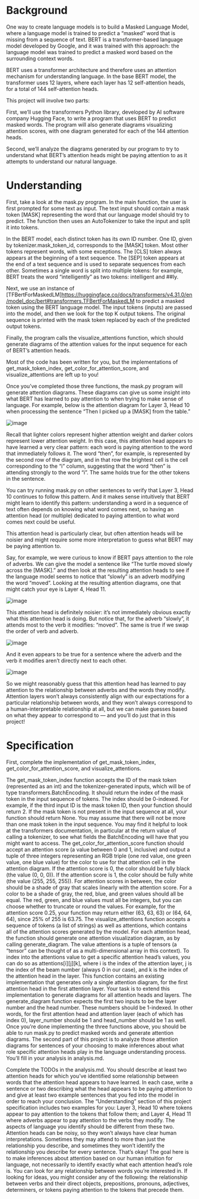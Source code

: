 # Background
One way to create language models is to build a Masked Language Model, where a language model is trained to predict a “masked” word that is missing from a sequence of text. BERT is a transformer-based language model developed by Google, and it was trained with this approach: the language model was trained to predict a masked word based on the surrounding context words.

BERT uses a transformer architecture and therefore uses an attention mechanism for understanding language. In the base BERT model, the transformer uses 12 layers, where each layer has 12 self-attention heads, for a total of 144 self-attention heads.

This project will involve two parts:

First, we’ll use the transformers Python library, developed by AI software company Hugging Face, to write a program that uses BERT to predict masked words. The program will also generate diagrams visualizing attention scores, with one diagram generated for each of the 144 attention heads.

Second, we’ll analyze the diagrams generated by our program to try to understand what BERT’s attention heads might be paying attention to as it attempts to understand our natural language.

# Understanding
First, take a look at the mask.py program. In the main function, the user is first prompted for some text as input. The text input should contain a mask token [MASK] representing the word that our language model should try to predict. The function then uses an AutoTokenizer to take the input and split it into tokens.

In the BERT model, each distinct token has its own ID number. One ID, given by tokenizer.mask_token_id, corresponds to the [MASK] token. Most other tokens represent words, with some exceptions. The [CLS] token always appears at the beginning of a text sequence. The [SEP] token appears at the end of a text sequence and is used to separate sequences from each other. Sometimes a single word is split into multiple tokens: for example, BERT treats the word “intelligently” as two tokens: intelligent and ##ly.

Next, we use an instance of [TFBertForMaskedLM]https://huggingface.co/docs/transformers/v4.31.0/en/model_doc/bert#transformers.TFBertForMaskedLM to predict a masked token using the BERT language model. The input tokens (inputs) are passed into the model, and then we look for the top K output tokens. The original sequence is printed with the mask token replaced by each of the predicted output tokens.

Finally, the program calls the visualize_attentions function, which should generate diagrams of the attention values for the input sequence for each of BERT’s attention heads.

Most of the code has been written for you, but the implementations of get_mask_token_index, get_color_for_attention_score, and visualize_attentions are left up to you!

Once you’ve completed those three functions, the mask.py program will generate attention diagrams. These diagrams can give us some insight into what BERT has learned to pay attention to when trying to make sense of language. For example, below is the attention diagram for Layer 3, Head 10 when processing the sentence “Then I picked up a [MASK] from the table.”

![image](https://github.com/user-attachments/assets/438bac67-6055-4e93-98a8-a003e6231d44)

Recall that lighter colors represent higher attention weight and darker colors represent lower attention weight. In this case, this attention head appears to have learned a very clear pattern: each word is paying attention to the word that immediately follows it. The word “then”, for example, is represented by the second row of the diagram, and in that row the brightest cell is the cell corresponding to the “i” column, suggesting that the word “then” is attending strongly to the word “i”. The same holds true for the other tokens in the sentence.

You can try running mask.py on other sentences to verify that Layer 3, Head 10 continues to follow this pattern. And it makes sense intuitively that BERT might learn to identify this pattern: understanding a word in a sequence of text often depends on knowing what word comes next, so having an attention head (or multiple) dedicated to paying attention to what word comes next could be useful.

This attention head is particularly clear, but often attention heads will be noisier and might require some more interpretation to guess what BERT may be paying attention to.

Say, for example, we were curious to know if BERT pays attention to the role of adverbs. We can give the model a sentence like “The turtle moved slowly across the [MASK].” and then look at the resulting attention heads to see if the language model seems to notice that “slowly” is an adverb modifying the word “moved”. Looking at the resulting attention diagrams, one that might catch your eye is Layer 4, Head 11.

![image](https://github.com/user-attachments/assets/f235831b-da44-4fc1-845e-13ff2a7e2ee2)

This attention head is definitely noisier: it’s not immediately obvious exactly what this attention head is doing. But notice that, for the adverb “slowly”, it attends most to the verb it modifies: “moved”. The same is true if we swap the order of verb and adverb.

![image](https://github.com/user-attachments/assets/791b4127-678b-4db4-a3b2-dd8aae6c7932)

And it even appears to be true for a sentence where the adverb and the verb it modifies aren’t directly next to each other.

![image](https://github.com/user-attachments/assets/63318d80-efbb-4505-ab61-cd55d1f17c19)

So we might reasonably guess that this attention head has learned to pay attention to the relationship between adverbs and the words they modify. Attention layers won’t always consistently align with our expectations for a particular relationship between words, and they won’t always correspond to a human-interpretable relationship at all, but we can make guesses based on what they appear to correspond to — and you’ll do just that in this project!

# Specification
First, complete the implementation of get_mask_token_index, get_color_for_attention_score, and visualize_attentions.

The get_mask_token_index function accepts the ID of the mask token (represented as an int) and the tokenizer-generated inputs, which will be of type transformers.BatchEncoding. It should return the index of the mask token in the input sequence of tokens.
The index should be 0-indexed. For example, if the third input ID is the mask token ID, then your function should return 2.
If the mask token is not present in the input sequence at all, your function should return None.
You may assume that there will not be more than one mask token in the input sequence.
You may find it helpful to look at the transformers documentation, in particular at the return value of calling a tokenizer, to see what fields the BatchEncoding will have that you might want to access.
The get_color_for_attention_score function should accept an attention score (a value between 0 and 1, inclusive) and output a tuple of three integers representing an RGB triple (one red value, one green value, one blue value) for the color to use for that attention cell in the attention diagram.
If the attention score is 0, the color should be fully black (the value (0, 0, 0)). If the attention score is 1, the color should be fully white (the value (255, 255, 255)). For attention scores in between, the color should be a shade of gray that scales linearly with the attention score.
For a color to be a shade of gray, the red, blue, and green values should all be equal.
The red, green, and blue values must all be integers, but you can choose whether to truncate or round the values. For example, for the attention score 0.25, your function may return either (63, 63, 63) or (64, 64, 64), since 25% of 255 is 63.75.
The visualize_attentions function accepts a sequence of tokens (a list of strings) as well as attentions, which contains all of the attention scores generated by the model. For each attention head, the function should generate one attention visualization diagram, as by calling generate_diagram.
The value attentions is a tuple of tensors (a “tensor” can be thought of as a multi-dimensional array in this context).
To index into the attentions value to get a specific attention head’s values, you can do so as attentions[i][j][k], where i is the index of the attention layer, j is the index of the beam number (always 0 in our case), and k is the index of the attention head in the layer.
This function contains an existing implementation that generates only a single attention diagram, for the first attention head in the first attention layer. Your task is to extend this implementation to generate diagrams for all attention heads and layers.
The generate_diagram function expects the first two inputs to be the layer number and the head number. These numbers should be 1-indexed. In other words, for the first attention head and attention layer (each of which has index 0), layer_number should be 1 and head_number should be 1 as well.
Once you’re done implementing the three functions above, you should be able to run mask.py to predict masked words and generate attention diagrams. The second part of this project is to analyze those attention diagrams for sentences of your choosing to make inferences about what role specific attention heads play in the language understanding process. You’ll fill in your analysis in analysis.md.

Complete the TODOs in the analysis.md.
You should describe at least two attention heads for which you’ve identified some relationship between words that the attention head appears to have learned. In each case, write a sentence or two describing what the head appears to be paying attention to and give at least two example sentences that you fed into the model in order to reach your conclusion.
The “Understanding” section of this project specification includes two examples for you: Layer 3, Head 10 where tokens appear to pay attention to the tokens that follow them; and Layer 4, Head 11 where adverbs appear to pay attention to the verbs they modify. The aspects of language you identify should be different from these two.
Attention heads can be noisy, so they won’t always have clear human interpretations. Sometimes they may attend to more than just the relationship you describe, and sometimes they won’t identify the relationship you describe for every sentence. That’s okay! The goal here is to make inferences about attention based on our human intuition for language, not necessarily to identify exactly what each attention head’s role is.
You can look for any relationship between words you’re interested in. If looking for ideas, you might consider any of the following: the relationship between verbs and their direct objects, prepositions, pronouns, adjectives, determiners, or tokens paying attention to the tokens that precede them.
